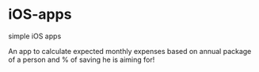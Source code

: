 # iOS-apps
simple iOS apps

An app to calculate expected monthly expenses based on annual package of a person and % of saving he is aiming for!


